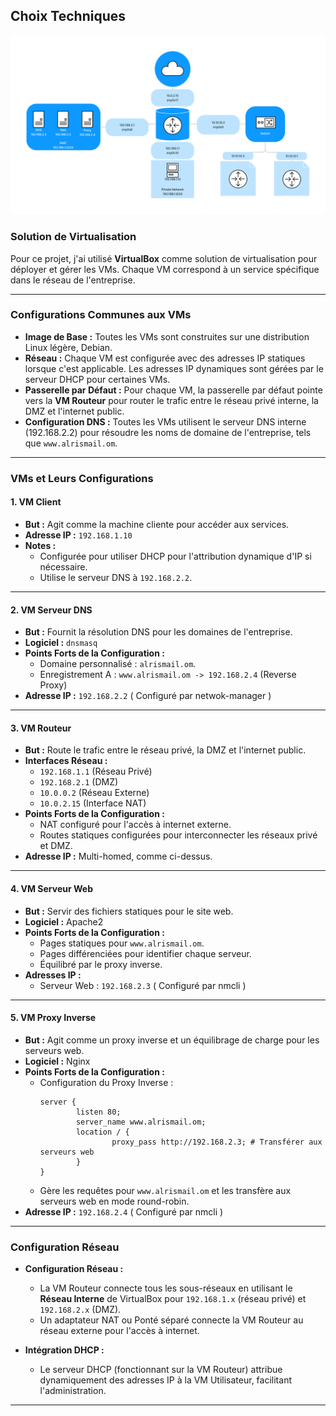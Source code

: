 ## **Choix Techniques**

![Carte Réseau Entreprise](ismail/planReseau.png)

### **Solution de Virtualisation**

Pour ce projet, j'ai utilisé **VirtualBox** comme solution de virtualisation pour déployer et gérer les VMs. Chaque VM correspond à un service spécifique dans le réseau de l'entreprise.

---

### **Configurations Communes aux VMs**

- **Image de Base :** Toutes les VMs sont construites sur une distribution Linux légère, Debian.
- **Réseau :** Chaque VM est configurée avec des adresses IP statiques lorsque c'est applicable. Les adresses IP dynamiques sont gérées par le serveur DHCP pour certaines VMs.
- **Passerelle par Défaut :** Pour chaque VM, la passerelle par défaut pointe vers la **VM Routeur** pour router le trafic entre le réseau privé interne, la DMZ et l'internet public.
- **Configuration DNS :** Toutes les VMs utilisent le serveur DNS interne (192.168.2.2) pour résoudre les noms de domaine de l'entreprise, tels que `www.alrismail.om`.

---

### **VMs et Leurs Configurations**

#### **1. VM Client**
- **But :** Agit comme la machine cliente pour accéder aux services.
- **Adresse IP :** `192.168.1.10`
- **Notes :** 
    - Configurée pour utiliser DHCP pour l'attribution dynamique d'IP si nécessaire.
    - Utilise le serveur DNS à `192.168.2.2`.

---

#### **2. VM Serveur DNS**
- **But :** Fournit la résolution DNS pour les domaines de l'entreprise.
- **Logiciel :** `dnsmasq`
- **Points Forts de la Configuration :**
    - Domaine personnalisé : `alrismail.om`.
    - Enregistrement A : `www.alrismail.om -> 192.168.2.4` (Reverse Proxy)
- **Adresse IP :** `192.168.2.2` ( Configuré par netwok-manager )

---

#### **3. VM Routeur**
- **But :** Route le trafic entre le réseau privé, la DMZ et l'internet public.
- **Interfaces Réseau :**
    - `192.168.1.1` (Réseau Privé)
    - `192.168.2.1` (DMZ)
    - `10.0.0.2` (Réseau Externe)
    - `10.0.2.15` (Interface NAT)
- **Points Forts de la Configuration :**
    - NAT configuré pour l'accès à internet externe.
    - Routes statiques configurées pour interconnecter les réseaux privé et DMZ.
- **Adresse IP :** Multi-homed, comme ci-dessus.

---

#### **4. VM Serveur Web**
- **But :** Servir des fichiers statiques pour le site web.
- **Logiciel :** Apache2
- **Points Forts de la Configuration :**
    - Pages statiques pour `www.alrismail.om`.
    - Pages différenciées pour identifier chaque serveur.
    - Équilibré par le proxy inverse.
- **Adresses IP :**
    - Serveur Web : `192.168.2.3` ( Configuré par nmcli )

---

#### **5. VM Proxy Inverse**
- **But :** Agit comme un proxy inverse et un équilibrage de charge pour les serveurs web.
- **Logiciel :** Nginx
- **Points Forts de la Configuration :**
    - Configuration du Proxy Inverse :
        ```nginx
        server {
                listen 80;
                server_name www.alrismail.om;
                location / {
                        proxy_pass http://192.168.2.3; # Transférer aux serveurs web
                }
        }
        ```
    - Gère les requêtes pour `www.alrismail.om` et les transfère aux serveurs web en mode round-robin.
- **Adresse IP :** `192.168.2.4` ( Configuré par nmcli )

---

### **Configuration Réseau**

- **Configuration Réseau :**
    - La VM Routeur connecte tous les sous-réseaux en utilisant le **Réseau Interne** de VirtualBox pour `192.168.1.x` (réseau privé) et `192.168.2.x` (DMZ).
    - Un adaptateur NAT ou Ponté séparé connecte la VM Routeur au réseau externe pour l'accès à internet.

- **Intégration DHCP :**
    - Le serveur DHCP (fonctionnant sur la VM Routeur) attribue dynamiquement des adresses IP à la VM Utilisateur, facilitant l'administration.

---
